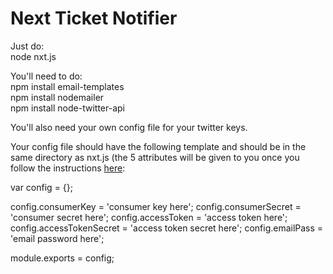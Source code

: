 # Next Ticket Notifier
Just do:  
node nxt.js  

You'll need to do:  
npm install email-templates  
npm install nodemailer  
npm install node-twitter-api  

You'll also need your own config file for your twitter keys.  

Your config file should have the following template and should be in the same directory as nxt.js (the 5 attributes will be given to you once you follow the instructions [here](https://dev.twitter.com/docs/auth/obtaining-access-tokens):  

var config = {};

config.consumerKey = 'consumer key here';
config.consumerSecret = 'consumer secret here';
config.accessToken = 'access token here';
config.accessTokenSecret = 'access token secret here';
config.emailPass = 'email password here';

module.exports = config;


